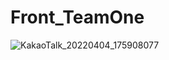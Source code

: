 # Front_TeamOne

![KakaoTalk_20220404_175908077](https://user-images.githubusercontent.com/55054505/175539374-7bb02f13-7848-458c-976f-2a234d2146f0.png)

